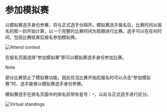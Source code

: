 ﻿# 参加模拟赛

以模拟赛选手身份参赛，将与正式选手分隔开。模拟赛选手报名后，比赛时间从报名的那一刻开始计算，以一个完整的比赛时间为周期进行比赛。选手可以在任何时间，包括比赛结束后报名参加模拟赛。

![Attend contest](~/images/contest-register-virtual.png)

在报名页面选择“参加模拟赛”即可以模拟赛选手身份参加比赛。

> [!NOTE]  
> 部分比赛禁止了模拟赛功能，因此仅当比赛开始后报名时可以点击“参加模拟赛”时，选手能够以模拟赛选手身份参赛。

模拟赛选手在排名页面中的排名前带有星号：`*`，以此与正式选手进行区分。

![Virtual standings](~/images/contest-virtual-standings.png)
